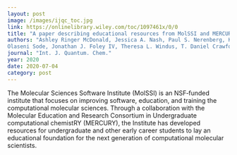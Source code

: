 ```yaml
---
layout: post
image: /images/ijqc_toc.jpg
link: https://onlinelibrary.wiley.com/toc/1097461x/0/0
title: "A paper describing educational resources from MolSSI and MERCURY is out in IJQC!"
authors: "Ashley Ringer McDonald, Jessica A. Nash, Paul S. Nerenberg, K. Aurelia Ball, 
Olaseni Sode, Jonathan J. Foley IV, Theresa L. Windus, T. Daniel Crawford"
journal: "Int. J. Quantum. Chem."
year: 2020
date: 2020-07-04
category: post
---
```

The Molecular Sciences Software Institute (MolSSI) is an 
NSF‐funded institute that focuses on improving software, 
education, and training the computational molecular sciences. 
Through a collaboration with the Molecular Education and Research 
Consortium in Undergraduate computational chemistRY (MERCURY), the 
Institute has developed resources for undergraduate and other 
early career students to lay an educational foundation for the next 
generation of computational molecular scientists.
